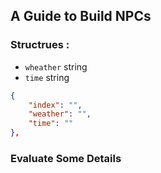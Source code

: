 ## A Guide to Build NPCs

### Structrues :

- `wheather` string
- `time` string

```json
{
    "index": "",
    "weather": "",
    "time": ""
},
```

### Evaluate Some Details
